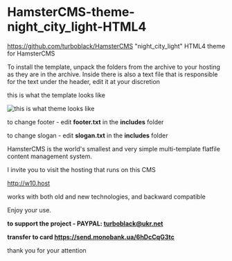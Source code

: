 # HamsterCMS-theme-night_city_light-HTML4

https://github.com/turboblack/HamsterCMS "night_city_light" HTML4 theme for HamsterCMS

To install the template, unpack the folders from the archive to your hosting as they are in the archive.
Inside there is also a text file that is responsible for the text under the header, edit it at your discretion

this is what the template looks like

![this is what theme looks like](http://old.net.eu.org/night_city_light.jpg)

to change footer - edit **footer.txt** in the **includes** folder

to change slogan - edit **slogan.txt** in the **includes** folder

HamsterCMS is the world's smallest and very simple multi-template flatfile content management system.


I invite you to visit the hosting that runs on this CMS

http://w10.host

works with both old and new technologies, and backward compatible

Enjoy your use.

**to support the project - PAYPAL: turboblack@ukr.net**

**transfer to card https://send.monobank.ua/6hDcCqG3tc**

thank you for your attention
